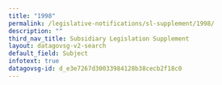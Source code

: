 ```yaml
---
title: "1998"
permalink: /legislative-notifications/sl-supplement/1998/
description: ""
third_nav_title: Subsidiary Legislation Supplement
layout: datagovsg-v2-search
default_field: Subject
infotext: true
datagovsg-id: d_e3e7267d30033984128b38cecb2f18c0
---
```

